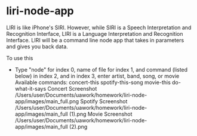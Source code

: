 # liri-node-app
LIRI is like iPhone's SIRI. However, while SIRI is a Speech Interpretation and Recognition Interface, LIRI is a Language Interpretation and Recognition Interface. LIRI will be a command line node app that takes in parameters and gives you back data.

To use this
- Type "node" for index 0, name of file for index 1, and command (listed below) in index 2, and in index 3, enter artist, band, song, or movie
Available commands:
concert-this
spotify-this-song
movie-this
do-what-it-says
Concert Screenshot
/Users/user/Documents/uawork/homework/liri-node-app/images/main_full.png
Spotify Screenshot
/Users/user/Documents/uawork/homework/liri-node-app/images/main_full (1).png
Movie Screenshot
/Users/user/Documents/uawork/homework/liri-node-app/images/main_full (2).png
